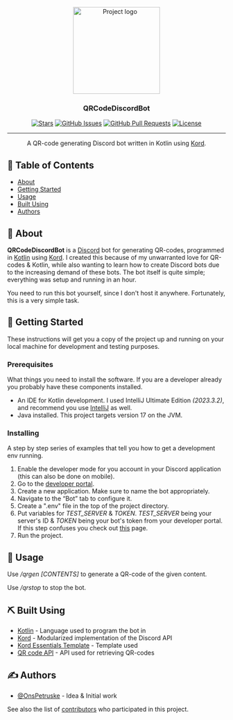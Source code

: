 <p align="center">
  <a href="https://github.com/pkg-dot-zip/QRCodeDiscordBot/" rel="noopener">
 <img width=200px height=200px src="https://avatars.githubusercontent.com/u/52533705?v=4" alt="Project logo"></a>
</p>

<h3 align="center">QRCodeDiscordBot</h3>

<div align="center">

  [![Stars](https://img.shields.io/github/stars/pkg-dot-zip/QRCodeDiscordBot.svg)](https://github.com/pkg-dot-zip/QRCodeDiscordBot/stargazers)
  [![GitHub Issues](https://img.shields.io/github/issues/pkg-dot-zip/QRCodeDiscordBot.svg)](https://github.com/pkg-dot-zip/QRCodeDiscordBot/issues)
  [![GitHub Pull Requests](https://img.shields.io/github/issues-pr/pkg-dot-zip/QRCodeDiscordBot.svg)](https://github.com/pkg-dot-zip/QRCodeDiscordBot/pulls)
  [![License](https://img.shields.io/badge/license-MIT-blue.svg)](/LICENSE)

</div>

---

<p align="center"> A QR-code generating Discord bot written in Kotlin using <a href=""https://github.com/kordlib/kord>Kord</a>.
    <br> 
</p>

## 📝 Table of Contents
- [About](#about)
- [Getting Started](#getting_started)
- [Usage](#usage)
- [Built Using](#built_using)
- [Authors](#authors)

## 🧐 About <a name = "about"></a>
**QRCodeDiscordBot** is a [Discord](https://discord.com/) bot for generating QR-codes, programmed in [Kotlin](https://kotlinlang.org/) using [Kord](https://github.com/kordlib/kord). I created this because of my unwarranted love for QR-codes & Kotlin, while also wanting to learn how to create Discord bots due to the increasing demand of these bots. The bot itself is quite simple; everything was setup and running in an hour. 

You need to run this bot yourself, since I don't host it anywhere. Fortunately, this is a very simple task.

## 🏁 Getting Started <a name = "getting_started"></a>
These instructions will get you a copy of the project up and running on your local machine for development and testing purposes.

### Prerequisites
What things you need to install the software. If you are a developer already you probably have these components installed.

- An IDE for Kotlin development. I used IntelliJ Ultimate Edition _(2023.3.2)_, and recommend you use [IntelliJ](https://www.jetbrains.com/idea/download/?section=windows) as well.
- Java installed. This project targets version 17 on the JVM.

### Installing
A step by step series of examples that tell you how to get a development env running.

1. Enable the developer mode for you account in your Discord application (this can also be done on mobile). 
2. Go to the [developer portal](https://discord.com/developers/applications).
3. Create a new application. Make sure to name the bot appropriately.
4. Navigate to the “Bot” tab to configure it.
5. Create a ".env" file in the top of the project directory.
6. Put variables for _TEST_SERVER_ & _TOKEN_. _TEST_SERVER_ being your server's ID & _TOKEN_ being your bot's token from your developer portal. If this step confuses you check out [this](https://github.com/Kord-Extensions/template) page.
7. Run the project.

## 🎈 Usage <a name="usage"></a>
Use _/qrgen [CONTENTS]_ to generate a QR-code of the given content.

Use _/qrstop_ to stop the bot.

## ⛏️ Built Using <a name = "built_using"></a>
- [Kotlin](https://kotlinlang.org/) - Language used to program the bot in
- [Kord](https://github.com/kordlib/kord) - Modularized implementation of the Discord API
- [Kord Essentials Template](https://github.com/Kord-Extensions/template/) - Template used
- [QR code API](https://goqr.me/api/) - API used for retrieving QR-codes

## ✍️ Authors <a name = "authors"></a>
- [@OnsPetruske](https://github.com/pkg-dot-zip) - Idea & Initial work

See also the list of [contributors](https://github.com/pkg-dot-zip/QRCodeDiscordBot/contributors) who participated in this project.
